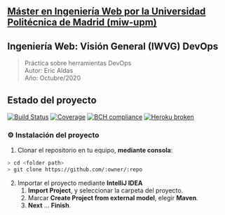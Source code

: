 ## [Máster en Ingeniería Web por la Universidad Politécnica de Madrid (miw-upm)](http://miw.etsisi.upm.es)
## Ingeniería Web: Visión General (IWVG) DevOps
> Práctica sobre herramientas DevOps  
> Autor: Eric Aldas  
> Año: Octubre/2020  
>

## Estado del proyecto
  [![Build Status](https://travis-ci.com/walericalupm/iwvg-devops-eric-aldas.svg?branch=master)](https://travis-ci.com/walericalupm/iwvg-devops-eric-aldas) 
  [![Coverage](https://sonarcloud.io/api/project_badges/measure?project=es.upm.miw.aldas.eric%3Aiwvg-devops-eric-aldas&metric=coverage)](https://sonarcloud.io/dashboard?id=es.upm.miw.aldas.eric%3Aiwvg-devops-eric-aldas)
  [![BCH compliance](https://bettercodehub.com/edge/badge/walericalupm/iwvg-devops-eric-aldas?branch=master)](https://bettercodehub.com/)
  [![Heroku broken](https://iwvg-devops-eric-aldas.herokuapp.com/system/version-badge)](https://iwvg-devops-eric-aldas.herokuapp.com/swagger-ui.html)

### :gear: Instalación del proyecto
1. Clonar el repositorio en tu equipo, **mediante consola**:
```sh
> cd <folder path>
> git clone https://github.com/:owner/:repo
```
2. Importar el proyecto mediante **IntelliJ IDEA**
   1. **Import Project**, y seleccionar la carpeta del proyecto.
   1. Marcar **Create Project from external model**, elegir **Maven**.
   1. **Next** … **Finish**.

